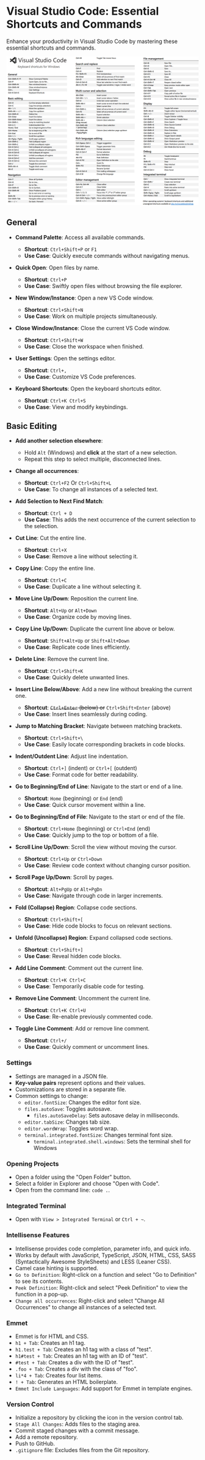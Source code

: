 # Visual Studio Code: Essential Shortcuts and Commands

Enhance your productivity in Visual Studio Code by mastering these essential shortcuts and commands.

![alt text](image.png)

## General

- **Command Palette**: Access all available commands.
  - **Shortcut**: `Ctrl+Shift+P` or `F1`
  - **Use Case**: Quickly execute commands without navigating menus.

- **Quick Open**: Open files by name.
  - **Shortcut**: `Ctrl+P`
  - **Use Case**: Swiftly open files without browsing the file explorer.

- **New Window/Instance**: Open a new VS Code window.
  - **Shortcut**: `Ctrl+Shift+N`
  - **Use Case**: Work on multiple projects simultaneously.

- **Close Window/Instance**: Close the current VS Code window.
  - **Shortcut**: `Ctrl+Shift+W`
  - **Use Case**: Close the workspace when finished.

- **User Settings**: Open the settings editor.
  - **Shortcut**: `Ctrl+,`
  - **Use Case**: Customize VS Code preferences.

- **Keyboard Shortcuts**: Open the keyboard shortcuts editor.
  - **Shortcut**: `Ctrl+K Ctrl+S`
  - **Use Case**: View and modify keybindings.

## Basic Editing

- **Add another selection elsewhere**:
  - Hold `Alt` (Windows) and **click** at the start of a new selection.
  - Repeat this step to select multiple, disconnected lines.

- **Change all occurrences**:
  - **Shortcut**: `Ctrl+F2` Or `Ctrl+Shift+L`
  - **Use Case**: To change all instances of a selected text.

- **Add Selection to Next Find Match**:
  - **Shortcut**: `Ctrl + D`
  - **Use Case**: This adds the next occurrence of the current selection to the selection.

- **Cut Line**: Cut the entire line.
  - **Shortcut**: `Ctrl+X`
  - **Use Case**: Remove a line without selecting it.

- **Copy Line**: Copy the entire line.
  - **Shortcut**: `Ctrl+C`
  - **Use Case**: Duplicate a line without selecting it.

- **Move Line Up/Down**: Reposition the current line.
  - **Shortcut**: `Alt+Up` or `Alt+Down`
  - **Use Case**: Organize code by moving lines.

- **Copy Line Up/Down**: Duplicate the current line above or below.
  - **Shortcut**: `Shift+Alt+Up` or `Shift+Alt+Down`
  - **Use Case**: Replicate code lines efficiently.

- **Delete Line**: Remove the current line.
  - **Shortcut**: `Ctrl+Shift+K`
  - **Use Case**: Quickly delete unwanted lines.

- **Insert Line Below/Above**: Add a new line without breaking the current one.
  - **Shortcut**: ~~`Ctrl+Enter` (below) or~~ `Ctrl+Shift+Enter` (above)
  - **Use Case**: Insert lines seamlessly during coding.

- **Jump to Matching Bracket**: Navigate between matching brackets.
  - **Shortcut**: `Ctrl+Shift+\`
  - **Use Case**: Easily locate corresponding brackets in code blocks.

- **Indent/Outdent Line**: Adjust line indentation.
  - **Shortcut**: `Ctrl+]` (indent) or `Ctrl+[` (outdent)
  - **Use Case**: Format code for better readability.

- **Go to Beginning/End of Line**: Navigate to the start or end of a line.
  - **Shortcut**: `Home` (beginning) or `End` (end)
  - **Use Case**: Quick cursor movement within a line.

- **Go to Beginning/End of File**: Navigate to the start or end of the file.
  - **Shortcut**: `Ctrl+Home` (beginning) or `Ctrl+End` (end)
  - **Use Case**: Quickly jump to the top or bottom of a file.

- **Scroll Line Up/Down**: Scroll the view without moving the cursor.
  - **Shortcut**: `Ctrl+Up` or `Ctrl+Down`
  - **Use Case**: Review code context without changing cursor position.

- **Scroll Page Up/Down**: Scroll by pages.
  - **Shortcut**: `Alt+PgUp` or `Alt+PgDn`
  - **Use Case**: Navigate through code in larger increments.

- **Fold (Collapse) Region**: Collapse code sections.
  - **Shortcut**: `Ctrl+Shift+[`
  - **Use Case**: Hide code blocks to focus on relevant sections.

- **Unfold (Uncollapse) Region**: Expand collapsed code sections.
  - **Shortcut**: `Ctrl+Shift+]`
  - **Use Case**: Reveal hidden code blocks.

- **Add Line Comment**: Comment out the current line.
  - **Shortcut**: `Ctrl+K Ctrl+C`
  - **Use Case**: Temporarily disable code for testing.

- **Remove Line Comment**: Uncomment the current line.
  - **Shortcut**: `Ctrl+K Ctrl+U`
  - **Use Case**: Re-enable previously commented code.

- **Toggle Line Comment**: Add or remove line comment.
  - **Shortcut**: `Ctrl+/`
  - **Use Case**: Quickly comment or uncomment lines.

### Settings

- Settings are managed in a JSON file.
- **Key-value pairs** represent options and their values.
- Customizations are stored in a separate file.
- Common settings to change:
  - `editor.fontSize`: Changes the editor font size.
  - `files.autoSave`:  Toggles autosave.
    - `files.autoSaveDelay`: Sets autosave delay in milliseconds.
  - `editor.tabSize`:  Changes tab size.
  - `editor.wordWrap`: Toggles word wrap.
  - `terminal.integrated.fontSize`: Changes terminal font size.
    - `terminal.integrated.shell.windows`: Sets the terminal shell for Windows

### Opening Projects

- Open a folder using the "Open Folder" button.
- Select a folder in Explorer and choose "Open with Code".
- Open from the command line: `code .`.

### Integrated Terminal

- Open with `View > Integrated Terminal` or `Ctrl + ~`.

### Intellisense Features

- Intellisense provides code completion, parameter info, and quick info.
- Works by default with JavaScript, TypeScript, JSON, HTML, CSS, SASS (Syntactically Awesome StyleSheets) and LESS (Leaner CSS).
- Camel case hinting is supported.
- `Go to Definition`: Right-click on a function and select "Go to Definition" to see its contents.
- `Peek Definition`:  Right-click and select "Peek Definition" to view the function in a pop-up.
- `Change all occurrences`: Right-click and select "Change All Occurrences" to change all instances of a selected text.

### Emmet

- Emmet is for HTML and CSS.
- `h1 + Tab`: Creates an h1 tag.
- `h1.test + Tab`: Creates an h1 tag with a class of "test".
- `h1#test + Tab`: Creates an h1 tag with an ID of "test".
- `#test + Tab`: Creates a div with the ID of "test".
- `.foo + Tab`: Creates a div with the class of "foo".
- `li*4 + Tab`:  Creates four list items.
- `! + Tab`: Generates an HTML boilerplate.
- `Emmet Include Languages`: Add support for Emmet in template engines.

<!-- ### Extensions

- **Bracket Pair Colorizer**: Adds colors to bracket pairs.
- **Live Server**: Provides a development server with auto-reload functionality.
  - Right-click on an HTML file and select "Open with Live Server".
  - Click the port number in the status bar to stop the server.
- **Open in Browser**: Opens HTML files in the default browser.
- **VS Code Icons**: Adds icons for file types.
- **Faker**: Generates fake data.
  - Open the command palette and type "Faker".
- **PHP Intellisense**: Provides intellisense for PHP.
- **Angular Snippets**:  Code highlighting and hinting for Angular.
- **ES6 Snippets**: Code snippets for ES6+ JavaScript.
- **React Native Tools**: Snippets for React, React Native, and Redux.
- **View to Snippets**:  Code snippets for View.
- **Python**: Provides support for Python development. -->

### Version Control

- Initialize a repository by clicking the icon in the version control tab.
- `Stage All Changes`: Adds files to the staging area.
- Commit staged changes with a commit message.
- Add a remote repository.
- Push to GitHub.
- `.gitignore` file: Excludes files from the Git repository.
